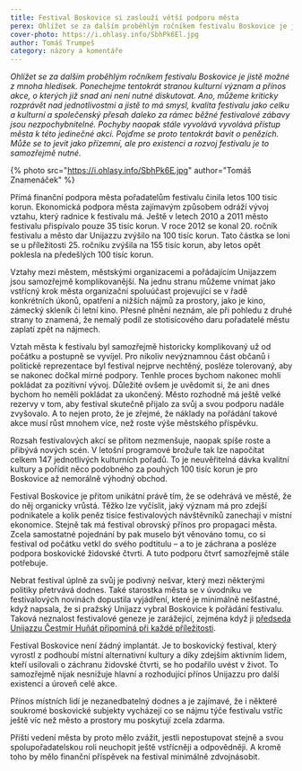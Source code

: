 ```yaml
---
title: Festival Boskovice si zaslouží větší podporu města 
perex: Ohlížet se za dalším proběhlým ročníkem festivalu Boskovice je jistě možné z mnoha hledisek. Ponechejme tentokrát stranou kulturní význam a přínos akce a pojďme se bavit o penězích.
cover-photo: https://i.ohlasy.info/SbhPk6El.jpg
author: Tomáš Trumpeš
category: názory a komentáře
---
```


*Ohlížet se za dalším proběhlým ročníkem festivalu Boskovice je jistě možné z mnoha hledisek. Ponechejme tentokrát stranou kulturní význam a přínos akce, o kterých již snad ani není nutné diskutovat. Ano, můžeme kriticky rozprávět nad jednotlivostmi a jistě to má smysl, kvalita festivalu jako celku a kulturní a společenský přesah daleko za rámec běžné festivalové zábavy jsou nezpochybnitelné. Pochyby naopak stále vyvolává vyvolává přístup města k této jedinečné akci. Pojďme se proto tentokrát bavit o penězích. Může se to jevit jako přízemní, ale pro existenci a rozvoj festivalu je to samozřejmě nutné.*

{% photo src="https://i.ohlasy.info/SbhPk6E.jpg" author="Tomáš Znamenáček" %}

Přímá finanční podpora města pořadatelům festivalu činila letos 100 tisíc korun. Ekonomická podpora města zajímavým způsobem odráží vývoj vztahu, který radnice k festivalu má. Ještě v letech 2010 a 2011 město festivalu přispívalo pouze 35 tisíc korun. V roce 2012 se konal 20. ročník festivalu a město dar Unijazzu zvýšilo na 100 tisíc korun. Tato částka se loni se u příležitosti 25. ročníku zvýšila na 155 tisíc korun, aby letos opět poklesla na předešlých 100 tisíc korun.

Vztahy mezi městem, městskými organizacemi a pořádajícím Unijazzem jsou samozřejmě komplikovanější. Na jednu stranu můžeme vnímat jako vstřícný krok města organizační spoluúčast projevující se v řadě konkrétních úkonů, opatření a nižších nájmů za prostory, jako je kino, zámecký skleník či letní kino. Přesné plnění neznám, ale při pohledu z druhé strany to znamená, že nemalý podíl ze stotisícového daru pořadatelé městu zaplatí zpět na nájmech.

Vztah města k festivalu byl samozřejmě historicky komplikovaný už od počátku a postupně se vyvíjel. Pro nikoliv nevýznamnou část občanů i politické reprezentace byl festival nejprve nechtěný, posléze tolerovaný, aby se nakonec dočkal mírné podpory. Tenhle proces bychom nakonec mohli pokládat za pozitivní vývoj. Důležité ovšem je uvědomit si, že ani dnes bychom ho neměli pokládat za ukončený. Město rozhodně má ještě velké rezervy v tom, aby festival skutečně přijalo za svůj a svou podporu nadále zvyšovalo. A to nejen proto, že je zřejmé, že náklady na pořádání takové akce musí růst mnohem více, než roste výše městského příspěvku.

Rozsah festivalových akcí se přitom nezmenšuje, naopak spíše roste a přibývá nových scén. V letošní programové brožuře tak lze napočítat celkem 147 jednotlivých kulturních pořadů. To je neuvěřitelná dávka kvalitní kultury a pořídit něco podobného za pouhých 100 tisíc korun je pro Boskovice až nemorálně výhodný obchod.

Festival Boskovice je přitom unikátní právě tím, že se odehrává ve městě, že do něj organicky vrůstá. Těžko lze vyčíslit, jaký význam má pro zdejší podnikatele a kolik peněz tisíce festivalových návštěvníků zanechají v místní ekonomice. Stejně tak má festival obrovský přínos pro propagaci města. Zcela samostatné pojednání by pak muselo být věnováno tomu, co si festival od počátku vetkl do svého podtitulu – a to je záchrana a posléze podpora boskovické židovské čtvrti. A tuto podporu čtvrť samozřejmě stále potřebuje.

Nebrat festival úplně za svůj je podivný nešvar, který mezi některými politiky přetrvává dodnes. Také starostka města se v úvodníku ve festivalových novinách dopustila vyjádření, které je minimálně nešťastné, když napsala, že si pražský Unijazz vybral Boskovice k pořádání festivalu. Taková neznalost festivalové geneze je zarážející, zejména když ji [předseda Unijazzu Čestmír Huňát připomíná při každé příležitosti](http://www.ohlasy.info/clanky/2017/05/rozhovor-hunat.html).

Festival Boskovice není žádný implantát. Je to boskovický festival, který vyrostl z podhoubí místní alternativní kultury a díky zdejším aktivním lidem, kteří usilovali o záchranu židovské čtvrti, se ho podařilo uvést v život. To samozřejmě nijak nesnižuje hlavní a rozhodující přínos Unijazzu pro další existenci a úroveň celé akce.

Přínos místních lidí je nezanedbatelný dodnes a je zajímavé, že i některé soukromé boskovické subjekty vycházejí co se nájmu týče festivalu vstříc ještě víc než město a prostory mu poskytují zcela zdarma.

Příští vedení města by proto mělo zvážit, jestli nepostupovat stejně a svou spolupořadatelskou roli neuchopit ještě vstřícněji a odpovědněji. A kromě toho by mělo finanční příspěvek na festival minimálně zdvojnásobit.

